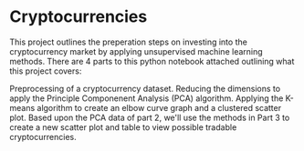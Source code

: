 # Cryptocurrencies

This project outlines the preperation steps on investing into the cryptocurrency market by applying unsupervised machine learning methods. There are 4 parts to this python notebook attached outlining what this project covers:

Preprocessing of a cryptocurrency dataset.
Reducing the dimensions to apply the Principle Componenent Analysis (PCA) algorithm.
Applying the K-means algorithm to create an elbow curve graph and a clustered scatter plot.
Based upon the PCA data of part 2, we'll use the methods in Part 3 to create a new scatter plot and table to view possible tradable cryptocurrencies.
